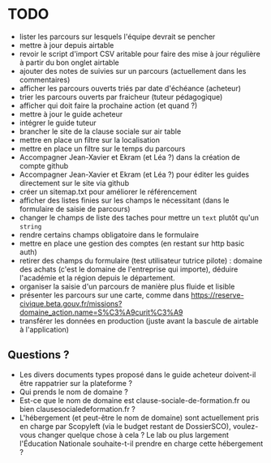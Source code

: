 # TODO

- lister les parcours sur lesquels l'équipe devrait se pencher
- mettre à jour depuis airtable
- revoir le script d'import CSV aritable pour faire des mise à jour régulière à partir du bon onglet airtable
- ajouter des notes de suivies sur un parcours (actuellement dans les commentaires)
- afficher les parcours ouverts triés par date d'échéance (acheteur)
- trier les parcours ouverts par fraicheur (tuteur pédagogique)
- afficher qui doit faire la prochaine action (et quand ?)
- mettre à jour le guide acheteur
- intégrer le guide tuteur
- brancher le site de la clause sociale sur air table
- mettre en place un filtre sur la localisation
- mettre en place un filtre sur le temps du parcours
- Accompagner Jean-Xavier et Ekram (et Léa ?) dans la création de compte github
- Accompagner Jean-Xavier et Ekram (et Léa ?) pour éditer les guides directement sur le site via github
- créer un sitemap.txt pour améliorer le référencement
- afficher des listes finies sur les champs le nécessitant (dans le formulaire de saisie de parcours)
- changer le champs de liste des taches pour mettre un `text` plutôt qu'un `string`
- rendre certains champs obligatoire dans le formulaire
- mettre en place une gestion des comptes (en restant sur http basic auth)
- retirer des champs du formulaire (test utilisateur tutrice pilote) : domaine des achats (c'est le domaine de l'entreprise qui importe), déduire l'académie et la région depuis le département.
- organiser la saisie d'un parcours de manière plus fluide et lisible
- présenter les parcours sur une carte, comme dans https://reserve-civique.beta.gouv.fr/missions?domaine_action.name=S%C3%A9curit%C3%A9
- transférer les données en production (juste avant la bascule de airtable à l'application)

## Questions ?

- Les divers documents types proposé dans le guide acheteur doivent-il être rappatrier sur la plateforme ?
- Qui prends le nom de domaine ?
- Est-ce que le nom de domaine est clause-sociale-de-formation.fr ou bien clausesocialedeformation.fr ?
- L'hébergement (et peut-être le nom de domaine) sont actuellement pris en charge par Scopyleft (via le budget restant de DossierSCO), voulez-vous changer quelque chose à cela ? Le lab ou plus largement l'Éducation Nationale souhaite-t-il prendre en charge cette hébergement ?
